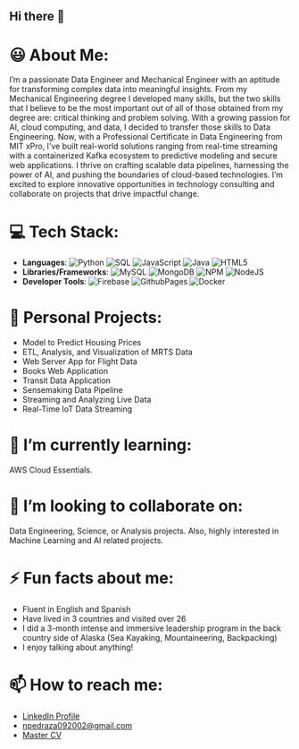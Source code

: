 ## Hi there 👋

# 😃 About Me:
I’m a passionate Data Engineer and Mechanical Engineer with an aptitude for transforming complex data into meaningful insights. From my Mechanical Engineering degree I developed many skills, but the two skills that I believe to be the most important out of all of those obtained from my degree are: critical thinking and problem solving. With a growing passion for AI, cloud computing, and data, I decided to transfer those skills to Data Engineering. Now, with a Professional Certificate in Data Engineering from MIT xPro, I’ve built real-world solutions ranging from real-time streaming with a containerized Kafka ecosystem to predictive modeling and secure web applications. I thrive on crafting scalable data pipelines, harnessing the power of AI, and pushing the boundaries of cloud-based technologies. I’m excited to explore innovative opportunities in technology consulting and collaborate on projects that drive impactful change.

# 💻 Tech Stack:
- **Languages**:   ![Python](https://img.shields.io/badge/python-3670A0?style=for-the-badge&logo=python&logoColor=ffdd54) ![SQL](https://img.shields.io/badge/SQL-CC2927?style=for-the-badge&logo=microsoft-sql-server&logoColor=white)
 ![JavaScript](https://img.shields.io/badge/javascript-%23323330.svg?style=for-the-badge&logo=javascript&logoColor=%23F7DF1E) ![Java](https://img.shields.io/badge/java-%23ED8B00.svg?style=for-the-badge&logo=openjdk&logoColor=white) ![HTML5](https://img.shields.io/badge/html5-%23E34F26.svg?style=for-the-badge&logo=html5&logoColor=white) 
- **Libraries/Frameworks**:   ![MySQL](https://img.shields.io/badge/mysql-%2300000f.svg?style=for-the-badge&logo=mysql&logoColor=white)  ![MongoDB](https://img.shields.io/badge/MongoDB-%234ea94b.svg?style=for-the-badge&logo=mongodb&logoColor=white) ![NPM](https://img.shields.io/badge/NPM-%23CB3837.svg?style=for-the-badge&logo=npm&logoColor=white) ![NodeJS](https://img.shields.io/badge/node.js-6DA55F?style=for-the-badge&logo=node.js&logoColor=white)
- **Developer Tools**:  ![Firebase](https://img.shields.io/badge/firebase-%23039BE5.svg?style=for-the-badge&logo=firebase) ![GithubPages](https://img.shields.io/badge/github%20pages-121013?style=for-the-badge&logo=github&logoColor=white) ![Docker](https://img.shields.io/badge/docker-%230db7ed.svg?style=for-the-badge&logo=docker&logoColor=white) 

# 🚀 Personal Projects:
- Model to Predict Housing Prices
- ETL, Analysis, and Visualization of MRTS Data
- Web Server App for Flight Data
- Books Web Application
- Transit Data Application
- Sensemaking Data Pipeline
- Streaming and Analyzing Live Data
- Real-Time IoT Data Streaming

# 🌱 I’m currently learning:
AWS Cloud Essentials.

# 🤝 I’m looking to collaborate on:
Data Engineering, Science, or Analysis projects. Also, highly interested in Machine Learning and AI related projects.

# ⚡ Fun facts about me:
- Fluent in English and Spanish
- Have lived in 3 countries and visited over 26
- I did a 3-month intense and immersive leadership program in the back country side of Alaska (Sea Kayaking, Mountaineering, Backpacking)
- I enjoy talking about anything!

# 📫 How to reach me:
- <a href="https://www.linkedin.com/in/nicolas-pedrazab/">LinkedIn Profile</a>
- npedraza092002@gmail.com
- <a href="https://drive.google.com/file/d/1Mhs1ygsL9J66KkvP2M_71cnQkmwFa01x/view">Master CV</a>

